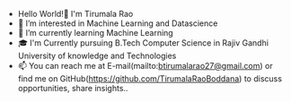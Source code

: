 -  Hello World!👋 I'm Tirumala Rao
- 👀 I’m interested in Machine Learning and Datascience
- 🌱 I’m currently learning Machine Learning 
- 🎓 I'm Currently pursuing B.Tech Computer Science in Rajiv Gandhi University of knowledge and Technologies
- 📫 You can reach me at E-mail(mailto:btirumalarao27@gmail.com) or find me on GitHub(https://github.com/TirumalaRaoBoddana) to discuss opportunities, share insights..
<!---
TirumalaRaoBoddana/TirumalaRaoBoddana is a ✨ special ✨ repository because its `README.md` (this file) appears on your GitHub profile.
You can click the Preview link to take a look at your changes.
--->
